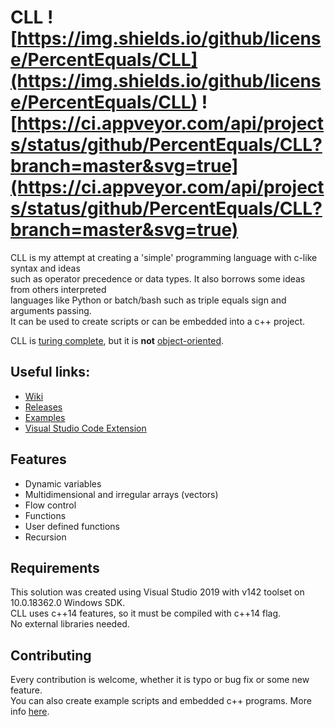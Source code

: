 # CLL ![https://img.shields.io/github/license/PercentEquals/CLL](https://img.shields.io/github/license/PercentEquals/CLL) ![https://ci.appveyor.com/api/projects/status/github/PercentEquals/CLL?branch=master&svg=true](https://ci.appveyor.com/api/projects/status/github/PercentEquals/CLL?branch=master&svg=true)  
  
CLL is my attempt at creating a 'simple' programming language with c-like syntax and ideas  
such as operator precedence or data types. It also borrows some ideas from others interpreted  
languages like Python or batch/bash such as triple equals sign and arguments passing.  
It can be used to create scripts or can be embedded into a c++ project.  
  
CLL is [turing complete](https://en.wikipedia.org/wiki/Turing_completeness), but it is **not** [object-oriented](https://en.wikipedia.org/wiki/Object-oriented_programming).  

## Useful links:  

* [Wiki](https://github.com/PercentEquals/CLL/wiki)  
* [Releases](https://github.com/PercentEquals/CLL/releases)  
* [Examples](https://github.com/PercentEquals/CLL/tree/master/Examples)  
* [Visual Studio Code Extension](https://github.com/PercentEquals/CLL/tree/master/VisualStudioCode)  
  
## Features
  
* Dynamic variables  
* Multidimensional and irregular arrays (vectors)
* Flow control  
* Functions  
* User defined functions  
* Recursion  

## Requirements

This solution was created using Visual Studio 2019 with v142 toolset on 10.0.18362.0 Windows SDK.  
CLL uses c++14 features, so it must be compiled with c++14 flag.  
No external libraries needed.

## Contributing

Every contribution is welcome, whether it is typo or bug fix or some new feature.  
You can also create example scripts and embedded c++ programs. More info [here](https://github.com/PercentEquals/CLL/tree/master/Examples).  
